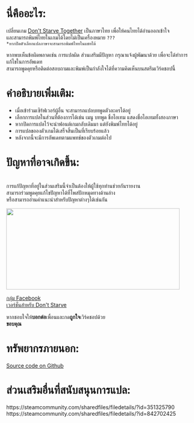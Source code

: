 <h1>นี่คืออะไร:</h1>
<p>เปลี่ยนเกม <a href="http://store.steampowered.com/app/322330/">Don&#39;t Starve Together</a> เป็นภาษาไทย เพื่อให้คนไทยได้อ่านออกเข้าใจ<br />
และสามารถพิมพ์ไทยในเกมได้โดยไม่เป็นเครื่องหมาย <code>???</code><br />
<code>*หากปิดตัวเลือกแปลภาษาจะสามารถพิมพ์ไทยในแชทได้</code></p>

<p>หากพบเห็นข้อผิดพลาดเช่น การแปลผิด ส่วนเสริมมีปัญหา กรุณาแจ้งผู้พัฒนาด้วย เพื่อจะได้ทำการแก้ไขในการอัพเดท<br />
สามารถพูดคุยหรือติดต่อสอบถามและพิมพ์เป็นกำลังใจได้ที่ความคิดเห็นบนสตรีมเวิร์คชอปนี้</p>

<h1>คำอธิบายเพิ่มเติม:</h1>
<ul>
	<li>เมื่อเข้าร่วมเซิร์ฟเวอร์ผู้อื่น จะสามารถแปลบทพูดตัวละครได้อยู่</li>
	<li>เลือกการแปลในส่วนที่ต้องการได้เช่น เมนู บทพูด ชื่อไอเทม แสดงชื่อไอเทมทั้งสองภาษา</li>
	<li>หากปิดการแปลไว้จะนำฟอนต์เกมกลับเดิมมา แต่ยังพิมพ์ไทยได้อยู่</li>
	<li>การแปลขอองตัวเกมได้เสร็จสิ้นเป็นที่เรียบร้อยแล้ว</li>
	<li>หลังจากนี้จะมีการอัพเดทตามแพทช์ของตัวเกมต่อไป</li>
</ul>

<h1>ปัญหาที่อาจเกิดขึ้น:</h1>
<p><br />
การแก้ปัญหาที่อยู่ในส่วนเสริมนี้จำเป็นต้องให้ผู้ใช้ทุกท่านช่วยกันรายงาน<br />
สามารถร่วมพูดคุยแก้ไขปัญหาได้ที่โพสปักหมุดทางด้านล่าง<br />
หรือสามารถอ่านคำแนะนำสำหรับปัญหาต่างๆได้เช่นกัน</p>

<p><img alt="" src="https://cdn.cloudflare.steamstatic.com/steam/apps/322330/header_alt_assets_31.jpg?t=1656607265" style="height:215px; width:460px" /></p>

<p><a href="https://www.facebook.com/groups/DONTSTARVE.THAI/">กลุ่ม Facebook</a><br />
<a href="http://steamcommunity.com/sharedfiles/filedetails/?id=854549853">เวอร์ชั่นสำหรับ Don&#39;t Starve</a></p>

<p>หากชอบใจให้<strong>บอกต่อ</strong>เพื่อนและกด<strong>ถูกใจ</strong>เวิร์คชอปด้วย<br />
<strong>ขอบคุณ</strong></p>

<h1>ทรัพยากรภายนอก:</h1>
<p><a href="https://github.com/chaixshot/DST-Thai">Source code on Github</a></p>

<h1>ส่วนเสริมอื่นที่สนับสนุนการแปล:</h1>
https://steamcommunity.com/sharedfiles/filedetails/?id=351325790
https://steamcommunity.com/sharedfiles/filedetails/?id=842702425
